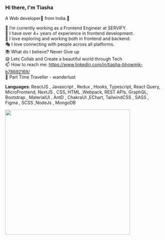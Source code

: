 ### Hi there, I'm Tiasha <br/>
A Web developer🎯 from India.👋 <br/>

💼 I’m currently working as a Frontend Engineer at SERVIFY.<br/>
🎒 I have over 4+ years of experience in frontend development.<br/>
🧭 I love exploring and working both in frontend and backend.<br/>
🎭 I love connecting with people across all platforms.<br/>
📚 What do I believe? Never Give up <br/>
😄 Lets Collab and Create a beautiful world through Tech <br/>
📫 How to reach me: https://www.linkedin.com/in/tiasha-bhowmik-b78692169/  <br/>
🎥 Part Time Traveller - wanderlust<br/>

**Languages**:
ReactJS , Javascript , Redux , Hooks, Typescript, React Query, MicroFrontend, NextJS , CSS, HTML ,Webpack, REST APIs, GraphQL, Bootstrap , MaterialUI , AntD , ChakraUI ,EChart, TailwindCSS , SASS , Figma , SCSS ,NodeJs , MongoDB<br/>

<img src="https://github-readme-stats.vercel.app/api?username=bhowmiktiasha&show_icons=true&theme=radical&rank_icon=github" width="400">


<!--
**bhowmiktiasha/bhowmiktiasha** is a ✨ _special_ ✨ repository because its `README.md` (this file) appears on your GitHub profile.

Here are some ideas to get you started:

- 🔭 I’m currently working on ...
- 🌱 I’m currently learning ...
- 👯 I’m looking to collaborate on ...
- 🤔 I’m looking for help with ...
- 💬 Ask me about ...
- 📫 How to reach me: ...
- 😄 Pronouns: ...
- ⚡ Fun fact: ...
-->
